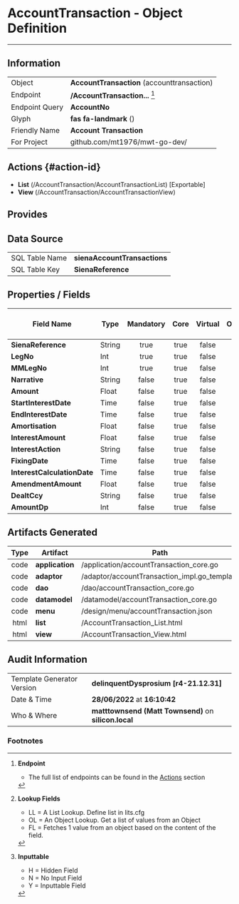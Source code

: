 # **AccountTransaction** - Object Definition
---
##  Information
|   |   |
|---|---|
|Object         |**AccountTransaction** (accounttransaction) |
|Endpoint 	    |**/AccountTransaction...** [^1]|
|Endpoint Query |**AccountNo**|
Glyph|**fas fa-landmark** ()
Friendly Name|**Account Transaction**|
|For Project    |github.com/mt1976/mwt-go-dev/|

##  Actions {#action-id}
* **List** (/AccountTransaction/AccountTransactionList) [Exportable]
* **View** (/AccountTransaction/AccountTransactionView)











##  Provides







##  Data Source 
|   |   |
|---|---|
SQL Table Name       | **sienaAccountTransactions**
SQL Table Key | **SienaReference**



##  Properties / Fields
| Field Name| Type | Mandatory | Core | Virtual | Overide | Lookup [^2]| Lookup Object      | Lookup Field Source         | Lookup Return Value                | Inputable [^3]|DB Column|Default Value| No Change | Callout | Internal | Display | Mask |
| -- | --  | :--: | :--: | :--: |:--: |:--: |:--: |-- |-- |:--: |-- | --| :--: | :--: | :--: | -- | -- |
|**SienaReference**|String|true|true|false|false|||||Y|SienaReference||false|false|false|text||
|**LegNo**|Int|true|true|false|false|||||Y|LegNo|0|false|false|false|text||
|**MMLegNo**|Int|true|true|false|false|||||Y|MMLegNo|0|false|false|false|text||
|**Narrative**|String|false|true|false|false|||||Y|Narrative||false|false|false|text||
|**Amount**|Float|false|true|false|false|||||Y|Amount|0.00|false|false|false|text||
|**StartInterestDate**|Time|false|true|false|false|||||Y|StartInterestDate||false|false|false|text||
|**EndInterestDate**|Time|false|true|false|false|||||Y|EndInterestDate||false|false|false|text||
|**Amortisation**|Float|false|true|false|false|||||Y|Amortisation|0.00|false|false|false|text||
|**InterestAmount**|Float|false|true|false|false|||||Y|InterestAmount|0.00|false|false|false|text||
|**InterestAction**|String|false|true|false|false|||||Y|InterestAction||false|false|false|text||
|**FixingDate**|Time|false|true|false|false|||||Y|FixingDate||false|false|false|text||
|**InterestCalculationDate**|Time|false|true|false|false|||||Y|InterestCalculationDate||false|false|false|text||
|**AmendmentAmount**|Float|false|true|false|false|||||Y|AmendmentAmount|0.00|false|false|false|text||
|**DealtCcy**|String|false|true|false|false|||||Y|DealtCcy||false|false|false|text||
|**AmountDp**|Int|false|true|false|false|||||Y|AmountDp|0|false|false|false|text||


##  Artifacts Generated
| Type | Artifact | Path|
| :--: | -- | -- |
| code | **application** | /application/accountTransaction_core.go |
| code | **adaptor** | /adaptor/accountTransaction_impl.go_template |
| code | **dao** | /dao/accountTransaction_core.go |
| code | **datamodel** | /datamodel/accountTransaction_core.go |
| code | **menu** | /design/menu/accountTransaction.json |
| html | **list** | /AccountTransaction_List.html |
| html | **view** | /AccountTransaction_View.html |


## Audit Information
|   |   |
|---|---|
Template Generator Version   | **delinquentDysprosium [r4-21.12.31]**
Date & Time		     | **28/06/2022** at **16:10:42**
Who & Where		     | **matttownsend (Matt Townsend)** on **silicon.local**

### Footnotes
[^1]: **Endpoint**
    * The full list of endpoints can be found in the [Actions](#action-id) section
[^2]: **Lookup Fields**
    * LL = A List Lookup. Define list in lits.cfg
    * OL = An Object Lookup. Get a list of values from an Object
    * FL = Fetches 1 value from an object based on the content of the field. 
[^3]: **Inputtable**   
    * H = Hidden Field
    * N = No Input Field
    * Y = Inputtable Field